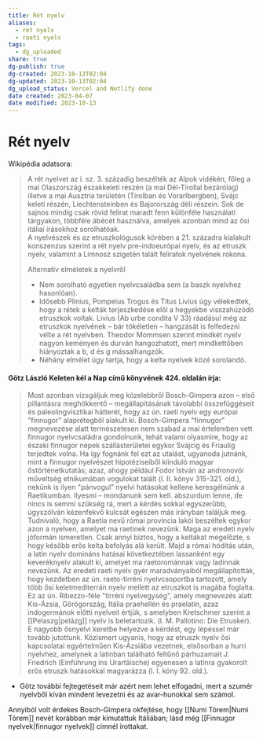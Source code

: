 ```yaml
---
title: Rét nyelv
aliases:
  - rét nyelv
  - raeti nyelv
tags:
  - dg_uploaded
share: true
dg-publish: true
dg-created: 2023-10-13T02:04
dg-updated: 2023-10-13T02:04
dg_upload_status: Vercel and Netlify done
date created: 2023-04-07
date modified: 2023-10-13
---
```


# Rét nyelv

Wikipédia adatsora:  
> A rét nyelvet az i. sz. 3. századig beszélték az Alpok vidékén, főleg a mai Olaszország északkeleti részén (a mai Dél-Tirollal bezárólag) illetve a mai Ausztria területén (Tirolban és Vorarlbergben), Svájc keleti részén, Liechtensteinben és Bajorország déli részein. Sok de sajnos mindig csak rövid felirat maradt fenn különféle használati tárgyakon, többféle ábécét használva, amelyek azonban mind az ősi itáliai írásokhoz sorolhatóak.  
> A nyelvészek és az etruszkológusok körében a 21. századra kialakult konszenzus szerint a rét nyelv pre-indoeurópai nyelv, és az etruszk nyelv, valamint a Limnosz szigetén talált feliratok nyelvének rokona.  
>
> Alternatív elméletek a nyelvről
>
> - Nem sorolható egyetlen nyelvcsaládba sem (a baszk nyelvhez hasonlóan).  
> - Idősebb Plinius, Pompeius Trogus és Titus Livius úgy vélekedtek, hogy a rétek a kelták terjeszkedése elől a hegyekbe visszahúzódó etruszkok voltak. Livius (Ab urbe condita V 33) ráadásul még az etruszkok nyelvének – bár tökéletlen – hangzását is felfedezni vélte a rét nyelvben. Theodor Mommsen szerint mindkét nyelv nagyon keményen és durván hangozhatott, mert mindkettőben hiányoztak a b, d és g mássalhangzók.  
> - Néhány elmélet úgy tartja, hogy a kelta nyelvek közé sorolandó.  

#### Götz László Keleten kél a Nap című könyvének 424. oldalán írja:

> Most azonban vizsgáljuk meg közelebbről Bosch-Gimpera azon – első pillantásra meghökkentő – megállapításának távolabbi összefüggéseit és paleolingvisztikai hátterét, hogy az ún. raeti nyelv egy európai "finnugor" alaprétegből alakult ki. Bosch-Gimpera "finnugor" megnevezése alatt természetesen nem szabad a mai értelemben vett finnugor nyelvcsaládra gondolnunk, tehát valami olyasmire, hogy az északi finnugor népek szállásterületei egykor Svájcig és Friaulig terjedtek volna. Ha így fognánk fel ezt az utalást, ugyanoda jutnánk, mint a finnugor nyelvészet hipotéziseiből kiinduló magyar őstörténetkutatás; azaz, ahogy például Fodor István az andronovói műveltség etnikumában vogulokat talált (l. II. könyv 315-321. old.), nekünk is ilyen "pánvogul” nyelvi hatásokat kellene keresgélnünk a Raetikumban. Ilyesmi – mondanunk sem kell. abszurdum lenne, de nincs is semmi szükség rá, mert a kérdés sokkal egyszerűbb, úgyszólván kézenfekvő kulcsát egészen más irányban találjuk meg.  
> Tudnivaló, hogy a Raetia nevű római provincia lakói beszéltek egykor azon a nyelven, amelyet ma raetinek nevezünk. Maga az eredeti nyelv jóformán ismeretlen. Csak annyi biztos, hogy a keltákat megelőzte, s hogy később erős kelta befolyás alá került. Majd a római hódítás után, a latin nyelv domináns hatásai következtében lassanként egy keveréknyelv alakult ki, amelyet ma raetorománnak vagy ladinnak nevezünk. Az eredeti raeti nyelv gyér maradványaiból megállapították, hogy kezdetben az ún. raeto-tirréni nyelvcsoportba tartozott, amely több ősi keletmediterrán nyelv mellett az etruszkot is magába foglalta. Ez az ún. Ribezzo-féle "tirréni nyelvegység", amely megnevezés alatt Kis-Ázsia, Görögország, Itália praehellén és praelatin, azaz indogermánok előtti nyelveit értjük, s amelyben Kretschmer szerint a [[Pelaszg\|pelázg]] nyelv is beletartozik. (l. M. Pallotino: Die Etrusker).  
> E nagyobb ősnyelvi keretbe helyezve a kérdést, egy lépéssel már tovább jutottunk. Közismert ugyanis, hogy az etruszk nyelv ősi kapcsolatai egyértelműen Kis-Ázsiába vezetnek, elsősorban a hurri nyelvhez, amelynek a latinban található feltűnő párhuzamait J. Friedrich (Einführung ins Urartäische) egyenesen a latinra gyakorolt erős etruszk hatásokkal magyarázza (l. I. köny 92. old.).  
- Götz további fejtegetéseit már azért nem lehet elfogadni, mert a szumér nyelvből kíván mindent levezetni és az avar-hunokkal sem számol.

Annyiból volt érdekes Bosch-Gimpera okfejtése, hogy [[Numi Tórem\|Numi Tórem]] nevét korábban már kimutattuk Itáliában; lásd még [[Finnugor nyelvek\|finnugor nyelvek]] címnél írottakat.  